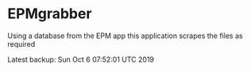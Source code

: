 # EPMgrabber
Using a database from the EPM app this application scrapes the files as required


Latest backup: Sun Oct 6 07:52:01 UTC 2019
